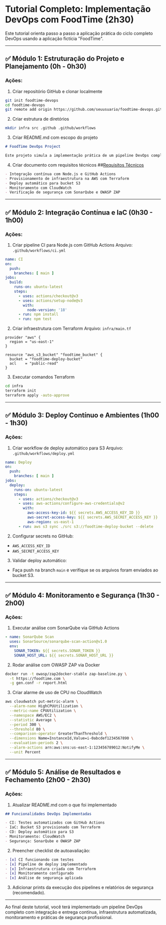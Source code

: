 # Tutorial Completo: Implementação DevOps com FoodTime (2h30)

Este tutorial orienta passo a passo a aplicação prática do ciclo completo DevOps usando a aplicação fictícia "FoodTime".

---

## ✅ Módulo 1: Estruturação do Projeto e Planejamento (0h - 0h30)

### Ações:
1. Criar repositório GitHub e clonar localmente
```bash
git init foodtime-devops
cd foodtime-devops
git remote add origin https://github.com/seuusuario/foodtime-devops.git
```

2. Criar estrutura de diretórios
```bash
mkdir infra src .github .github/workflows
```

3. Criar README.md com escopo do projeto
```markdown
# FoodTime DevOps Project

Este projeto simula a implementação prática de um pipeline DevOps completo para uma aplicação fictícia de delivery. O foco é CI/CD, IaC, monitoramento e segurança.
```

4. Criar documento com requisitos técnicos
##[Requisitos Técnicos](https://github.com/cassiowt/nodepipeline-devops/blob/main/docs/tutorialCICD_requisitosTecnicos.md/)
```markdown
- Integração contínua com Node.js e GitHub Actions
- Provisionamento de infraestrutura na AWS com Terraform
- Deploy automático para bucket S3
- Monitoramento com CloudWatch
- Verificação de segurança com SonarQube e OWASP ZAP
```

---

## ✅ Módulo 2: Integração Contínua e IaC (0h30 - 1h00)

### Ações:
1. Criar pipeline CI para Node.js com GitHub Actions
Arquivo: `.github/workflows/ci.yml`
```yaml
name: CI
on:
  push:
    branches: [ main ]
jobs:
  build:
    runs-on: ubuntu-latest
    steps:
      - uses: actions/checkout@v3
      - uses: actions/setup-node@v3
        with:
          node-version: '18'
      - run: npm install
      - run: npm test
```

2. Criar infraestrutura com Terraform
Arquivo: `infra/main.tf`
```hcl
provider "aws" {
  region = "us-east-1"
}

resource "aws_s3_bucket" "foodtime_bucket" {
  bucket = "foodtime-deploy-bucket"
  acl    = "public-read"
}
```

3. Executar comandos Terraform
```bash
cd infra
terraform init
terraform apply -auto-approve
```

---

## ✅ Módulo 3: Deploy Contínuo e Ambientes (1h00 - 1h30)

### Ações:
1. Criar workflow de deploy automático para S3
Arquivo: `.github/workflows/deploy.yml`
```yaml
name: Deploy
on:
  push:
    branches: [ main ]
jobs:
  deploy:
    runs-on: ubuntu-latest
    steps:
      - uses: actions/checkout@v3
      - uses: aws-actions/configure-aws-credentials@v2
        with:
          aws-access-key-id: ${{ secrets.AWS_ACCESS_KEY_ID }}
          aws-secret-access-key: ${{ secrets.AWS_SECRET_ACCESS_KEY }}
          aws-region: us-east-1
      - run: aws s3 sync ./src s3://foodtime-deploy-bucket --delete
```

2. Configurar secrets no GitHub:
- `AWS_ACCESS_KEY_ID`
- `AWS_SECRET_ACCESS_KEY`

3. Validar deploy automático:
- Faça push na branch `main` e verifique se os arquivos foram enviados ao bucket S3.

---

## ✅ Módulo 4: Monitoramento e Segurança (1h30 - 2h00)

### Ações:
1. Executar análise com SonarQube via GitHub Actions
```yaml
- name: SonarQube Scan
  uses: SonarSource/sonarqube-scan-action@v1.0
  env:
    SONAR_TOKEN: ${{ secrets.SONAR_TOKEN }}
    SONAR_HOST_URL: ${{ secrets.SONAR_HOST_URL }}
```

2. Rodar análise com OWASP ZAP via Docker
```bash
docker run -t owasp/zap2docker-stable zap-baseline.py \
  -t https://foodtime.com \
  -g gen.conf -r report.html
```

3. Criar alarme de uso de CPU no CloudWatch
```bash
aws cloudwatch put-metric-alarm \
  --alarm-name HighCPUUtilization \
  --metric-name CPUUtilization \
  --namespace AWS/EC2 \
  --statistic Average \
  --period 300 \
  --threshold 80 \
  --comparison-operator GreaterThanThreshold \
  --dimensions Name=InstanceId,Value=i-0abcdef1234567890 \
  --evaluation-periods 2 \
  --alarm-actions arn:aws:sns:us-east-1:123456789012:NotifyMe \
  --unit Percent
```

---

## ✅ Módulo 5: Análise de Resultados e Fechamento (2h00 - 2h30)

### Ações:
1. Atualizar README.md com o que foi implementado
```markdown
## Funcionalidades DevOps Implementadas

- CI: Testes automatizados com GitHub Actions
- IaC: Bucket S3 provisionado com Terraform
- CD: Deploy automático para S3
- Monitoramento: CloudWatch
- Segurança: SonarQube e OWASP ZAP
```

2. Preencher checklist de autoavaliação:
```markdown
- [x] CI funcionando com testes
- [x] Pipeline de deploy implementado
- [x] Infraestrutura criada com Terraform
- [x] Monitoramento configurado
- [x] Análise de segurança aplicada
```

3. Adicionar prints da execução dos pipelines e relatórios de segurança (recomendado).

---

Ao final deste tutorial, você terá implementado um pipeline DevOps completo com integração e entrega contínua, infraestrutura automatizada, monitoramento e práticas de segurança profissional.
